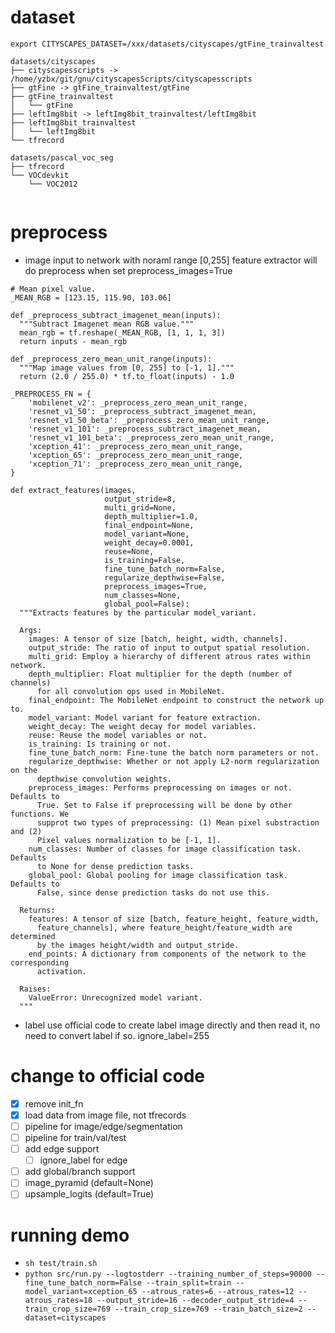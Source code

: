 # dataset
```
export CITYSCAPES_DATASET=/xxx/datasets/cityscapes/gtFine_trainvaltest

datasets/cityscapes
├── cityscapesscripts -> /home/yzbx/git/gnu/cityscapesScripts/cityscapesscripts
├── gtFine -> gtFine_trainvaltest/gtFine
├── gtFine_trainvaltest
│   └── gtFine
├── leftImg8bit -> leftImg8bit_trainvaltest/leftImg8bit
├── leftImg8bit_trainvaltest
│   └── leftImg8bit
└── tfrecord

datasets/pascal_voc_seg
├── tfrecord
└── VOCdevkit
    └── VOC2012
    
```

# preprocess
- image
input to network with noraml range [0,255]
feature extractor will do preprocess when set preprocess_images=True

```
# Mean pixel value.
_MEAN_RGB = [123.15, 115.90, 103.06]

def _preprocess_subtract_imagenet_mean(inputs):
  """Subtract Imagenet mean RGB value."""
  mean_rgb = tf.reshape(_MEAN_RGB, [1, 1, 1, 3])
  return inputs - mean_rgb

def _preprocess_zero_mean_unit_range(inputs):
  """Map image values from [0, 255] to [-1, 1]."""
  return (2.0 / 255.0) * tf.to_float(inputs) - 1.0

_PREPROCESS_FN = {
    'mobilenet_v2': _preprocess_zero_mean_unit_range,
    'resnet_v1_50': _preprocess_subtract_imagenet_mean,
    'resnet_v1_50_beta': _preprocess_zero_mean_unit_range,
    'resnet_v1_101': _preprocess_subtract_imagenet_mean,
    'resnet_v1_101_beta': _preprocess_zero_mean_unit_range,
    'xception_41': _preprocess_zero_mean_unit_range,
    'xception_65': _preprocess_zero_mean_unit_range,
    'xception_71': _preprocess_zero_mean_unit_range,
}

def extract_features(images,
                     output_stride=8,
                     multi_grid=None,
                     depth_multiplier=1.0,
                     final_endpoint=None,
                     model_variant=None,
                     weight_decay=0.0001,
                     reuse=None,
                     is_training=False,
                     fine_tune_batch_norm=False,
                     regularize_depthwise=False,
                     preprocess_images=True,
                     num_classes=None,
                     global_pool=False):
  """Extracts features by the particular model_variant.

  Args:
    images: A tensor of size [batch, height, width, channels].
    output_stride: The ratio of input to output spatial resolution.
    multi_grid: Employ a hierarchy of different atrous rates within network.
    depth_multiplier: Float multiplier for the depth (number of channels)
      for all convolution ops used in MobileNet.
    final_endpoint: The MobileNet endpoint to construct the network up to.
    model_variant: Model variant for feature extraction.
    weight_decay: The weight decay for model variables.
    reuse: Reuse the model variables or not.
    is_training: Is training or not.
    fine_tune_batch_norm: Fine-tune the batch norm parameters or not.
    regularize_depthwise: Whether or not apply L2-norm regularization on the
      depthwise convolution weights.
    preprocess_images: Performs preprocessing on images or not. Defaults to
      True. Set to False if preprocessing will be done by other functions. We
      supprot two types of preprocessing: (1) Mean pixel substraction and (2)
      Pixel values normalization to be [-1, 1].
    num_classes: Number of classes for image classification task. Defaults
      to None for dense prediction tasks.
    global_pool: Global pooling for image classification task. Defaults to
      False, since dense prediction tasks do not use this.

  Returns:
    features: A tensor of size [batch, feature_height, feature_width,
      feature_channels], where feature_height/feature_width are determined
      by the images height/width and output_stride.
    end_points: A dictionary from components of the network to the corresponding
      activation.

  Raises:
    ValueError: Unrecognized model variant.
  """
```

- label
use official code to create label image directly and then read it, no need to convert label if so. 
ignore_label=255

# change to official code
- [x] remove init_fn
- [x] load data from image file, not tfrecords
- [ ] pipeline for image/edge/segmentation
- [ ] pipeline for train/val/test
- [ ] add edge support
    - [ ] ignore_label for edge
- [ ] add global/branch support
- [ ] image_pyramid (default=None)
- [ ] upsample_logits (default=True)

# running demo
- ```sh test/train.sh```
- ```python src/run.py --logtostderr --training_number_of_steps=90000 --fine_tune_batch_norm=False --train_split=train --model_variant=xception_65 --atrous_rates=6 --atrous_rates=12 --atrous_rates=18 --output_stride=16 --decoder_output_stride=4 --train_crop_size=769 --train_crop_size=769 --train_batch_size=2 --dataset=cityscapes```
